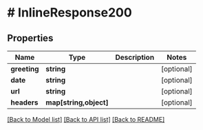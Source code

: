 # # InlineResponse200

## Properties

Name | Type | Description | Notes
------------ | ------------- | ------------- | -------------
**greeting** | **string** |  | [optional] 
**date** | **string** |  | [optional] 
**url** | **string** |  | [optional] 
**headers** | **map[string,object]** |  | [optional] 

[[Back to Model list]](../../README.md#documentation-for-models) [[Back to API list]](../../README.md#documentation-for-api-endpoints) [[Back to README]](../../README.md)


